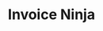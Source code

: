 ---
codehost: https://github.com/https://github.com/invoiceninja/invoiceninja
facebook: https://facebook.com/invoiceninja
logohandle: invoiceninja
sort: invoiceninja
title: Invoice Ninja
twitter: https://x.com/invoiceninja
website: https://www.invoiceninja.com/
youtube: https://youtube.com/channel/UCXAHcBvhW05PDtWYIq7WDFA
---